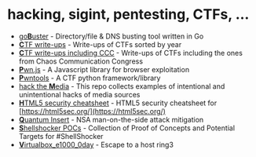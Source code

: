 # hacking, sigint, pentesting, CTFs, ...

- [go**B**uster](https://github.com/OJ/gobuster) - Directory/file & DNS busting tool written in Go
- [**C**TF write-ups](https://github.com/ctfs) - Write-ups of CTFs sorted by year
- [**C**TF write-ups including CCC](https://github.com/sixstars/ctf) - Write-ups of CTFs including the ones from Chaos Communication Congress
- [**P**wn.js](https://github.com/theori-io/pwnjs) - A Javascript library for browser exploitation
- [**P**wntools](https://github.com/Gallopsled/pwntools) - A CTF python framework/library
- [hack the **M**edia](https://github.com/nemild/hack-the-media) - This repo collects examples of intentional and unintentional hacks of media sources
- [**H**TML5 security cheatsheet](https://github.com/cure53/H5SC) - HTML5 security cheatsheet for [https://html5sec.org/](https://html5sec.org/)
- [**Q**uantum Insert](https://github.com/fox-it/quantuminsert) - NSA man-on-the-side attack mitigation
- [**S**hellshocker POCs](https://github.com/mubix/shellshocker-pocs) - Collection of Proof of Concepts and Potential Targets for #ShellShocker
- [**V**irtualbox_e1000_0day](https://github.com/MorteNoir1/virtualbox_e1000_0day) - Escape to a host ring3
